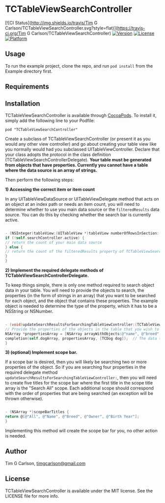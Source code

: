 # TCTableViewSearchController

[![CI Status](http://img.shields.io/travis/Tim G Carlson/TCTableViewSearchController.svg?style=flat)](https://travis-ci.org/Tim G Carlson/TCTableViewSearchController)
[![Version](https://img.shields.io/cocoapods/v/TCTableViewSearchController.svg?style=flat)](http://cocoadocs.org/docsets/TCTableViewSearchController)
[![License](https://img.shields.io/cocoapods/l/TCTableViewSearchController.svg?style=flat)](http://cocoadocs.org/docsets/TCTableViewSearchController)
[![Platform](https://img.shields.io/cocoapods/p/TCTableViewSearchController.svg?style=flat)](http://cocoadocs.org/docsets/TCTableViewSearchController)

## Usage

To run the example project, clone the repo, and run `pod install` from the Example directory first.

## Requirements

## Installation

TCTableViewSearchController is available through [CocoaPods](http://cocoapods.org). To install
it, simply add the following line to your Podfile:

    pod "TCTableViewSearchController"

Create a subclass of TCTableViewSearchController (or present it as you would any other view controller) and go about creating your table view like you normally would had you subclassed UITableViewController. Declare that your class adopts the protocol in the class definition (TCTableViewSearchControllerDelegate). **Your table must be generated from objects that have properties. Currently you cannot have a table where the data source is an array of strings.** 

Then perform the following steps:


**1) Accessing the correct item or item count** 

In any UITableViewDataSource or UITableViewDelegate method that acts on an object at an index path or needs an item count, you will need to determine whether to use you main data source or the `filteredResults` data source. You can do this by checking whether the search bar is currently active.

```objective-c

- (NSInteger)tableView:(UITableView *)tableView numberOfRowsInSection:(NSInteger)section {
if (!self.searchController.active) {
// return the count of your main data source
} else {
// return the count of the filteredResults property of TCTableViewSearchController
}
}

```

**2) Implement the required delegate methods of TCTableViewSearchControllerDelegate.** 

To keep things simple, there is only one method required to search object data in your table. You will need to provide the objects to search, the properties (in the form of strings in an array) that you want to be searched for each object, and the object that contains these properties. The example object is needed to determine the type of the property, which it has to be a NSString or NSNumber.

```objective-c

- (void)updateSearchResultsForSearchingTableViewController:(TCTableViewSearchController *)searchingTableViewController withCompletion:(TCSearchBlock)completion {
// Provide the properties of the objects in the table that you wish to search. Currently only supports NSStrings and NSNumbers.
NSArray *propertiesArray = [NSArray arrayWithObjects:@"name", @"breed", @"ownerName", @"birthYear", nil]; // These are the properties of the TCDog object represented in string form
completion(self.dogArray, propertiesArray, [TCDog dog]);  // The data source, the properties to search, and an example object that will be searched.
}

```

**3) (optional) Implement scope bar.**

If a scope bar is desired, then you will likely be searching two or more properties of the object. So if you are searching four properties in the required delegate method `updateSearchResultsForSearchingTableViewController:`, then you will need to create five titles for the scope bar where the first title in the scope title array is the "Search All" scope. Each additional scope should correspond with the order of properties that are being searched (an exception will be thrown otherwise). 

```objective-c

- (NSArray *)scopeBarTitles {
return @[@"All", @"Name", @"Breed", @"Owner", @"Birth Year"];
}

```

Implementing this method will create the scope bar for you, no other action is needed.

## Author

Tim G Carlson, timgcarlson@gmail.com

## License

TCTableViewSearchController is available under the MIT license. See the LICENSE file for more info.

